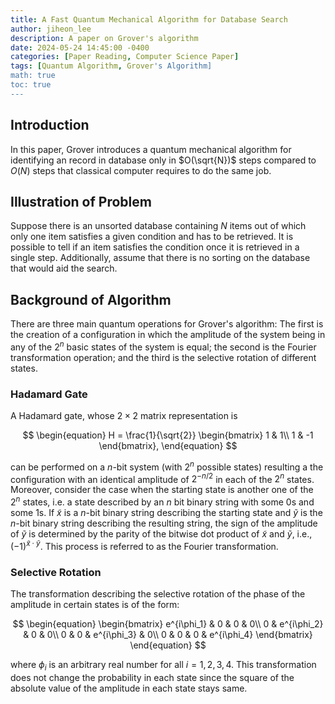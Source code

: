 ```yaml
---
title: A Fast Quantum Mechanical Algorithm for Database Search
author: jiheon_lee
description: A paper on Grover's algorithm
date: 2024-05-24 14:45:00 -0400
categories: [Paper Reading, Computer Science Paper]
tags: [Quantum Algorithm, Grover's Algorithm]
math: true
toc: true
---
```

## Introduction
In this paper, Grover introduces a quantum mechanical algorithm for identifying an record in database only in $O(\sqrt{N})$ steps compared to $O(N)$ steps that classical computer requires to do the same job.

## Illustration of Problem
Suppose there is an unsorted database containing $N$ items out of which only one item satisfies a given condition and has to be retrieved. It is possible to tell if an item satisfies the condition once it is retrieved in a single step. Additionally, assume that there is no sorting on the database that would aid the search.

## Background of Algorithm
There are three main quantum operations for Grover's algorithm: The first is the creation of a configuration in which the amplitude of the system being in any of the $2^n$ basic states of the system is equal; the second is the Fourier transformation operation; and the third is the selective rotation of different states.

### Hadamard Gate
A Hadamard gate, whose $2\times 2$ matrix representation is 

$$
\begin{equation}
    H = \frac{1}{\sqrt{2}} 
    \begin{bmatrix}
        1 & 1\\
        1 & -1
    \end{bmatrix},
\end{equation}
$$

can be performed on a $n$-bit system (with $2^n$ possible states) resulting a the configuration with an identical amplitude of $2^{-n/2}$ in each of the $2^n$ states. Moreover, consider the case when the starting state is another one of the $2^n$ states, i.e. a state described by an $n$ bit binary string with some 0s and some 1s. If $\tilde{x}$ is a $n$-bit binary string describing the starting state and $\tilde{y}$ is the $n$-bit binary string describing the resulting string, the sign of the amplitude of $\tilde{y}$ is determined by the parity of the bitwise dot product of $\tilde{x}$ and $\tilde{y}$, i.e., $(-1)^{\tilde{x} \cdot \tilde{y}}$. This process is referred to as the Fourier transformation.

### Selective Rotation
The transformation describing the selective rotation of the phase of the amplitude in certain states is of the form:

$$
\begin{equation}
\begin{bmatrix}
e^{i\phi_1} & 0 & 0 & 0\\
0 & e^{i\phi_2} & 0 & 0\\
0 & 0 & e^{i\phi_3} & 0\\
0 & 0 & 0 & e^{i\phi_4}
\end{bmatrix}
\end{equation}
$$

where $\phi_i$ is an arbitrary real number for all $i=1,2,3,4$. This transformation does not change the probability in each state since the square of the absolute value of the amplitude in each state stays same.

